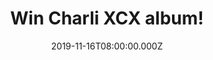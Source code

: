 ---
campaign-uuid: "c-f4b1fc71-a743-4020-b7e5-bb0fcc14c728"
type: "Competition"
category: "Music"
date: "2019-11-16T08:00:00.000Z"
end-date: "2020-01-16T23:59:00.000Z"
disable-form: false
is_promoted: false
has_entry_page: true
title: "Win Charli XCX  album!"
competition-description: "<p>Charli XCX is back with a brand new album: Charli. An\
  \ album that  seamlessly binds musical genres from the vast pop spectrum. Featuring\
  \ numerous and amazing collaborations including Lizzo, Christine & The Queens, Haim,\
  \ Troye Sivan, Brooke Candy, CupcakKe, Big Freedia, Sky Ferreira, Clairo and Yaeji.</p>\n\
  <p>Are you her biggest fan? Click below for a chance to win it now!</p>\n"
hero-header: "Win Charli XCX  album!"
terms-confirmation: "N/A"
banner-img: "https://assets.expresslyapp.com/asset-21371045-0060-482b-91d6-e83b1e6ae38e.jpg"
logo-left-href: "aaa.nme.com"
logo-left-image: "https://assets.expresslyapp.com/asset-79734c18-3e6a-4023-8693-79e810a08188.jpg"
logo-left-title: "NME AAA"
bg-image-hero: "https://assets.expresslyapp.com/asset-36911410-2ccd-4b46-a773-7bd1d5727042.jpg"
bg-image-first: "https://assets.expresslyapp.com/asset-b7d49007-628c-4007-9300-e9f091bc6daa.jpg"
section1-content: "<p>The art of collaboration is at the heart of the album, a verified\
  \ saviour of pop, 'Charli' seamlessly binds musical genres from the vast pop spectrum.\
  \ With Executive Production by A. G. Cook and Charli XCX, collaborators include\
  \ Lizzo, Christine & The Queens, Haim, Troye Sivan, Brooke Candy, CupcakKe, Big\
  \ Freedia, Sky Ferreira, Clairo and Yaeji.</p>\n<p>Charli teamed with AR makeup\
  \ artist Ines Alpha to design her artworks with a goal of dismantling classic beauty\
  \ ideals, a pairing which resulted in her striking album cover.</p>\n"
entry-title: "Win Charli XCX  album!"
entry-content: "<p>Enter the draw to win Charlie XCX  album by completing the form\
  \ below before 23:59 on the 16th of January 2020.</p>\n"
has-winner: true
winner-title: "CONGRATULATIONS to Howard W. who won Charli XCX  album!"
winner-banner: "https://assets.expresslyapp.com/asset-e9bac08f-44fa-48b6-a053-a690bb176f5b.jpg"
prize-description: "Charlie XCX  album!"
special-conditions: "Multiple entries are allowed up to one every day."
country-restrictions:
- "GB"
---